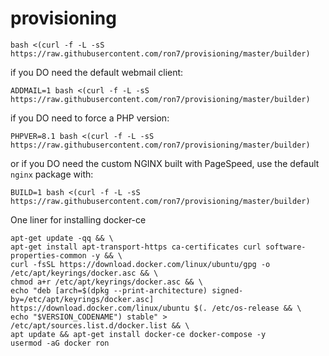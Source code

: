 # provisioning

`bash <(curl -f -L -sS https://raw.githubusercontent.com/ron7/provisioning/master/builder)`

if you DO need the default webmail client:

`ADDMAIL=1 bash <(curl -f -L -sS https://raw.githubusercontent.com/ron7/provisioning/master/builder)`

if you DO need to force a PHP version:

`PHPVER=8.1 bash <(curl -f -L -sS https://raw.githubusercontent.com/ron7/provisioning/master/builder)`

or if you DO need the custom NGINX built with PageSpeed, use the default `nginx` package with:

`BUILD=1 bash <(curl -f -L -sS https://raw.githubusercontent.com/ron7/provisioning/master/builder)`

One liner for installing docker-ce

```
apt-get update -qq && \
apt-get install apt-transport-https ca-certificates curl software-properties-common -y && \
curl -fsSL https://download.docker.com/linux/ubuntu/gpg -o /etc/apt/keyrings/docker.asc && \
chmod a+r /etc/apt/keyrings/docker.asc && \
echo "deb [arch=$(dpkg --print-architecture) signed-by=/etc/apt/keyrings/docker.asc] https://download.docker.com/linux/ubuntu $(. /etc/os-release && \
echo "$VERSION_CODENAME") stable" > /etc/apt/sources.list.d/docker.list && \
apt update && apt-get install docker-ce docker-compose -y
usermod -aG docker ron
```
